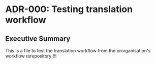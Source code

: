 # ADR-000: Testing translation workflow

## Executive Summary

This is a file to test the translation workflow from the ororganisation's workflow rerepository !!!
